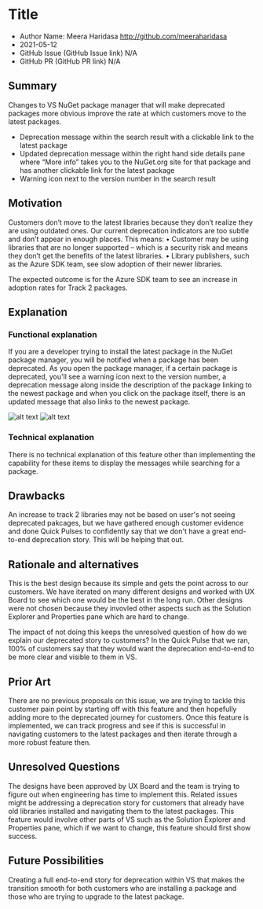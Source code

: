 # Title

- Author Name: Meera Haridasa http://github.com/meeraharidasa
- 2021-05-12
- GitHub Issue (GitHub Issue link) N/A
- GitHub PR (GitHub PR link) N/A

## Summary

<!-- One-paragraph description of the proposal. -->

Changes to VS NuGet package manager that will make deprecated packages more obvious improve the rate at which customers move to the latest packages.
- Deprecation message within the search result with a clickable link to the latest package 
- Updated deprecation message within the right hand side details pane where “More info” takes you to the NuGet.org site for that package and has another clickable link for the latest package 
- Warning icon next to the version number in the search result 


## Motivation 

<!-- Why are we doing this? What pain points does this solve? What is the expected outcome? -->

Customers don’t move to the latest libraries because they don’t realize they are using outdated ones. Our current deprecation indicators are too subtle and don’t appear in enough places. This means:
•	Customer may be using libraries that are no longer supported – which is a security risk and means they don’t get the benefits of the latest libraries.
•	Library publishers, such as the Azure SDK team, see slow adoption of their newer libraries.

The expected outcome is for the Azure SDK team to see an increase in adoption rates for Track 2 packages. 


## Explanation

### Functional explanation

<!-- Explain the proposal as if it were already implemented and you're teaching it to another person. -->
If you are a developer trying to install the latest package in the NuGet package manager, you will be notified when a package has been deprecated. As you open the package manager, if a certain package is deprecated, 
you'll see a warning icon next to the version number, a deprecation message along inside the description of the package linking to the newest package and when you click on the package itself, 
there is an updated message that also links to the newest package. 

<!-- Introduce new concepts, functional designs with real life examples, and low-fidelity mockups or  pseudocode to show how this proposal would look. -->


![alt text](https://github.com/meeraharidasa/Home/blob/dev/proposed/2021/Screen%20Shot%202021-05-12%20at%2010.27.10%20AM.png)
![alt text](https://github.com/meeraharidasa/Home/blob/dev/proposed/2021/Screen%20Shot%202021-05-12%20at%2010.27.01%20AM.png)


### Technical explanation

<!-- Explain the proposal in sufficient detail with implementation details, interaction models, and clarification of corner cases. -->

There is no technical explanation of this feature other than implementing the capability for these items to display the messages while searching for a package. 

## Drawbacks

<!-- Why should we not do this? -->
An increase to track 2 libraries may not be based on user's not seeing deprecated pakcages, but we have gathered enough customer evidence and done Quick Pulses to confidently say 
that we don't have a great end-to-end deprecation story. This will be helping that out. 

## Rationale and alternatives

<!-- Why is this the best design compared to other designs? -->
<!-- What other designs have been considered and why weren't they chosen? -->
<!-- What is the impact of not doing this? -->

This is the best design because its simple and gets the point across to our customers. We have iterated on many different designs and worked with UX Board to see 
which one would be the best in the long run. Other designs were not chosen because they invovled other aspects such as the Solution Explorer and Properties pane which
are hard to change. 

The impact of not doing this keeps the unresolved question of how do we explain our deprecated story to customers? In the Quick Pulse that we ran, 100% of customers
say that they would want the deprecation end-to-end to be more clear and visible to them in VS. 

## Prior Art

<!-- What prior art, both good and bad are related to this proposal? -->
<!-- Do other features exist in other ecosystems and what experience have their community had? -->
<!-- What lessons from other communities can we learn from? -->
<!-- Are there any resources that are relevent to this proposal? -->

There are no previous proposals on this issue, we are trying to tackle this customer pain point by starting off with this feature and then hopefully adding more
to the deprecated journey for customers. Once this feature is implemented, we can track progress and see if this is successful in navigating customers to the latest packages
and then iterate through a more robust feature then. 

## Unresolved Questions

<!-- What parts of the proposal do you expect to resolve before this gets accepted? -->
<!-- What parts of the proposal need to be resolved before the proposal is stabilized? -->
<!-- What related issues would you consider out of scope for this proposal but can be addressed in the future? -->

The designs have been approved by UX Board and the team is trying to figure out when engineering has time to implement this. Related issues might be addressing a 
deprecation story for customers that already have old libraries installed and navigating them to the latest packages. This feature would involve other parts of VS such as
the Solution Explorer and Properties pane, which if we want to change, this feature should first show success. 

## Future Possibilities

<!-- What future possibilities can you think of that this proposal would help with? -->
Creating a full end-to-end story for deprecation within VS that makes the transition smooth for both customers who are installing a package and those who are trying to upgrade
to the latest package. 
